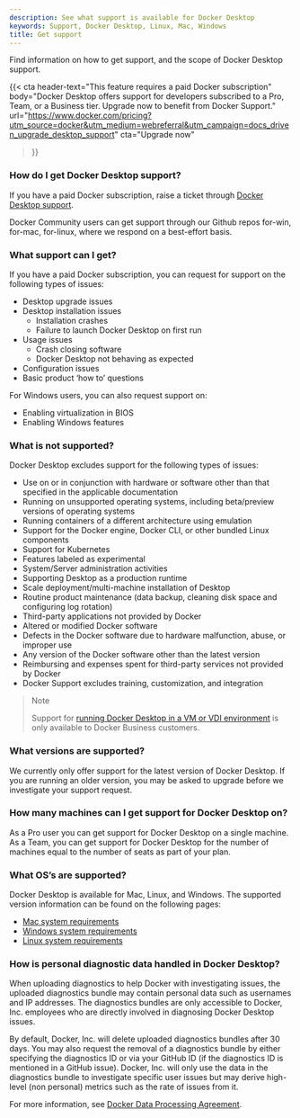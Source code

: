 ```yaml
---
description: See what support is available for Docker Desktop
keywords: Support, Docker Desktop, Linux, Mac, Windows
title: Get support
---
```


Find information on how to get support, and the scope of Docker Desktop support.

{{< cta
  header-text="This feature requires a paid Docker subscription"
  body="Docker Desktop offers support for developers subscribed to a Pro, Team, or a Business tier. Upgrade now to benefit from Docker Support."
  url="https://www.docker.com/pricing?utm_source=docker&utm_medium=webreferral&utm_campaign=docs_driven_upgrade_desktop_support"
  cta="Upgrade now"
>}}

### How do I get Docker Desktop support?

If you have a paid Docker subscription, raise a ticket through [Docker Desktop support](https://hub.docker.com/support/desktop/).

Docker Community users can get support through our Github repos for-win, for-mac, for-linux, where we respond on a best-effort basis.

### What support can I get?

If you have a paid Docker subscription, you can request for support on the following types of issues:

* Desktop upgrade issues
* Desktop installation issues
  * Installation crashes
  * Failure to launch Docker Desktop on first run
* Usage issues
  * Crash closing software
  * Docker Desktop not behaving as expected
* Configuration issues
* Basic product ‘how to’ questions

For Windows users, you can also request support on:
* Enabling virtualization in BIOS
* Enabling Windows features

### What is not supported?

Docker Desktop excludes support for the following types of issues:

* Use on or in conjunction with hardware or software other than that specified in the applicable documentation
* Running on unsupported operating systems, including beta/preview versions of operating systems
* Running containers of a different architecture using emulation
* Support for the Docker engine, Docker CLI, or other bundled Linux components
* Support for Kubernetes
* Features labeled as experimental
* System/Server administration activities
* Supporting Desktop as a production runtime
* Scale deployment/multi-machine installation of Desktop
* Routine product maintenance (data backup, cleaning disk space and configuring log rotation)
* Third-party applications not provided by Docker
* Altered or modified Docker software
* Defects in the Docker software due to hardware malfunction, abuse, or improper use
* Any version of the Docker software other than the latest version
* Reimbursing and expenses spent for third-party services not provided by Docker
* Docker Support excludes training, customization, and integration

>Note
>
> Support for [running Docker Desktop in a VM or VDI environment](vm-vdi.md) is only available to Docker Business customers.

### What versions are supported?

We currently only offer support for the latest version of Docker Desktop. If you are running an older version, you may be asked to upgrade before we investigate your support request.

### How many machines can I get support for Docker Desktop on?

As a Pro user you can get support for Docker Desktop on a single machine.
As a Team, you can get support for Docker Desktop for the number of machines equal to the number of seats as part of your plan.

### What OS’s are supported?

Docker Desktop is available for Mac, Linux, and Windows. The supported version information can be found on the following pages:

* [Mac system requirements](install/mac-install.md#system-requirements)
* [Windows system requirements](install/windows-install.md#system-requirements)
* [Linux system requirements](install/linux-install.md#system-requirements)

### How is personal diagnostic data handled in Docker Desktop?

When uploading diagnostics to help Docker with investigating issues, the uploaded diagnostics bundle may contain personal data such as usernames and IP addresses. The diagnostics bundles are only accessible to Docker, Inc.
employees who are directly involved in diagnosing Docker Desktop issues.

By default, Docker, Inc. will delete uploaded diagnostics bundles after 30 days. You may also request the removal of a diagnostics bundle by either specifying the diagnostics ID or via your GitHub ID (if the diagnostics ID is mentioned in a GitHub issue). Docker, Inc. will only use the data in the diagnostics bundle to investigate specific user issues but may derive high-level (non personal) metrics such as the rate of issues from it.

For more information, see [Docker Data Processing Agreement](https://www.docker.com/legal/data-processing-agreement).
